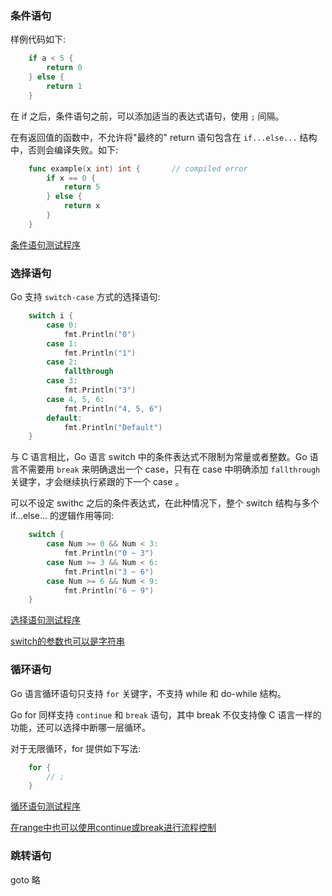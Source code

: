 
### 条件语句

样例代码如下:
```go
    if a < 5 {
        return 0
    } else {
        return 1
    }
```
在 if 之后，条件语句之前，可以添加适当的表达式语句，使用 `;` 间隔。

在有返回值的函数中，不允许将"最终的" return 语句包含在 `if...else...` 结构中，否则会编译失败。如下:
```go
    func example(x int) int {       // compiled error
        if x == 0 {
            return 5
        } else {
            return x
        }
    }
```

[条件语句测试程序](t/04_if.go)


### 选择语句

Go 支持 `switch-case` 方式的选择语句:
```go
    switch i {
        case 0:
            fmt.Println("0")
        case 1:
            fmt.Println("1")
        case 2:
            fallthrough
        case 3:
            fmt.Println("3")
        case 4, 5, 6:
            fmt.Println("4, 5, 6")
        default:
            fmt.Println("Default")
    }
```
与 C 语言相比，Go 语言 switch 中的条件表达式不限制为常量或者整数。Go 语言不需要用 `break` 来明确退出一个 case，只有在 case 中明确添加 `fallthrough` 关键字，才会继续执行紧跟的下一个 case 。

可以不设定 swithc 之后的条件表达式，在此种情况下，整个 switch 结构与多个 if...else... 的逻辑作用等同:
```go
    switch {
        case Num >= 0 && Num < 3:
            fmt.Println("0 ~ 3")
        case Num >= 3 && Num < 6:
            fmt.Println("3 ~ 6")
        case Num >= 6 && Num < 9:
            fmt.Println("6 ~ 9")
    }
```

[选择语句测试程序](t/04_switch.go)

[switch的参数也可以是字符串](t/04_switch_string.go)


### 循环语句

Go 语言循环语句只支持 `for` 关键字，不支持 while 和 do-while 结构。

Go for 同样支持 `continue` 和 `break` 语句，其中 break 不仅支持像 C 语言一样的功能，还可以选择中断哪一层循环。

对于无限循环，for 提供如下写法:
```go
    for {
        // ;
    }
```

[循环语句测试程序](t/04_for.go)

[在range中也可以使用continue或break进行流程控制](t/04_range_continue_break.go)


### 跳转语句

goto 略

